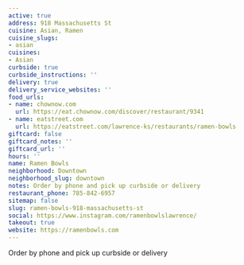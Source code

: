 ```yaml
---
active: true
address: 918 Massachusetts St
cuisine: Asian, Ramen
cuisine_slugs:
- asian
cuisines:
- Asian
curbside: true
curbside_instructions: ''
delivery: true
delivery_service_websites: ''
food_urls:
- name: chownow.com
  url: https://eat.chownow.com/discover/restaurant/9341
- name: eatstreet.com
  url: https://eatstreet.com/lawrence-ks/restaurants/ramen-bowls
giftcard: false
giftcard_notes: ''
giftcard_url: ''
hours: ''
name: Ramen Bowls
neighborhood: Downtown
neighborhood_slug: downtown
notes: Order by phone and pick up curbside or delivery
restaurant_phone: 785-842-6957
sitemap: false
slug: ramen-bowls-918-massachusetts-st
social: https://www.instagram.com/ramenbowlslawrence/
takeout: true
website: https://ramenbowls.com
---
```


Order by phone and pick up curbside or delivery
